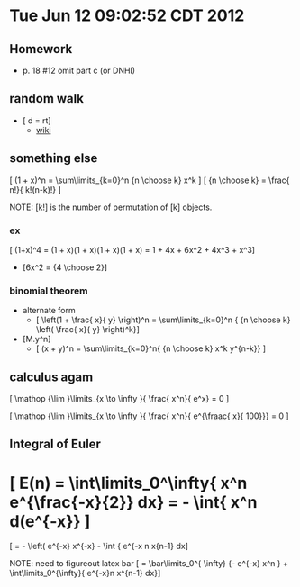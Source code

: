 # Tue Jun 12 09:02:52 CDT 2012

## Homework 

* p. 18 #12 omit part c (or DNHI)

## random walk
* \[ d = rt\]
  * [wiki](http://en.wikipedia.org/wiki/Random_walk)

## something else
\[ (1 + x)^n = \sum\limits_{k=0}^n {n \choose k} x^k \]
\[ {n \choose k} = \frac{ n!}{ k!(n-k)!} \]

NOTE: \[k!\] is the number of permutation of \[k\] objects.

### ex

\[ (1+x)^4 = (1 + x)(1 + x)(1 + x)(1 + x) = 1 + 4x + 6x^2 + 4x^3 + x^3\]
* \[6x^2 = {4 \choose 2}\]

### binomial theorem
* alternate form
  * \[ \left(1 + \frac{ x}{ y} \right)^n = \sum\limits_{k=0}^n { {n \choose k} \left( \frac{ x}{ y} \right)^k}\]
* \[M.y^n\]
  * \[ (x + y)^n = \sum\limits_{k=0}^n{ {n \choose k} x^k y^{n-k}} \]

## calculus agam

\[ \mathop {\lim }\limits_{x \to \infty }{ \frac{ x^n}{ e^x} = 0 \]

\[ \mathop {\lim }\limits_{x \to \infty }{ \frac{ x^n}{ e^{\fraac{ x}{ 100}}} = 0 \]

## Integral of Euler

# \[ E(n) = \int\limits_0^\infty{ x^n e^{\frac{-x}{2}} dx} = - \int{ x^n d(e^{-x}} \]

\[ = - \left( e^{-x} x^{-x} - \int { e^{-x n x{n-1} dx\]

NOTE: need to figureout latex bar
\[ = \bar\limits_0^{ \infty} {- e^{-x} x^n } + \int\limits_0^{\infty}{ e^{-x}n x^{n-1} dx}\]